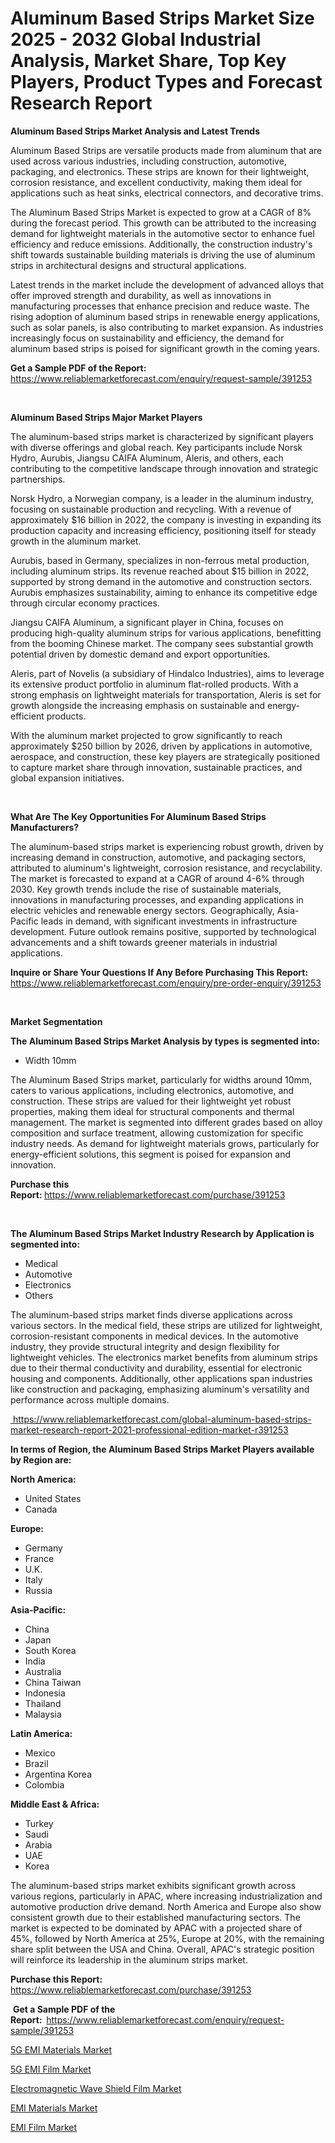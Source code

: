 <p><h1>Aluminum Based Strips Market Size 2025 - 2032 Global Industrial Analysis, Market Share, Top Key Players, Product Types and Forecast Research Report</h1></p><p><strong>Aluminum Based Strips Market Analysis and Latest Trends</strong></p>
<p><p>Aluminum Based Strips are versatile products made from aluminum that are used across various industries, including construction, automotive, packaging, and electronics. These strips are known for their lightweight, corrosion resistance, and excellent conductivity, making them ideal for applications such as heat sinks, electrical connectors, and decorative trims.</p><p>The Aluminum Based Strips Market is expected to grow at a CAGR of 8% during the forecast period. This growth can be attributed to the increasing demand for lightweight materials in the automotive sector to enhance fuel efficiency and reduce emissions. Additionally, the construction industry's shift towards sustainable building materials is driving the use of aluminum strips in architectural designs and structural applications.</p><p>Latest trends in the market include the development of advanced alloys that offer improved strength and durability, as well as innovations in manufacturing processes that enhance precision and reduce waste. The rising adoption of aluminum based strips in renewable energy applications, such as solar panels, is also contributing to market expansion. As industries increasingly focus on sustainability and efficiency, the demand for aluminum based strips is poised for significant growth in the coming years.</p></p>
<p><strong>Get a Sample PDF of the Report:&nbsp;</strong> <a href="https://www.reliablemarketforecast.com/enquiry/request-sample/391253?utm_campaign=1890&utm_medium=2&utm_source=Github&utm_content=ia&utm_term=29032025&utm_id=aluminum-based-strips">https://www.reliablemarketforecast.com/enquiry/request-sample/391253</a></p>
<p>&nbsp;</p>
<p><strong>Aluminum Based Strips Major Market Players</strong></p>
<p><p>The aluminum-based strips market is characterized by significant players with diverse offerings and global reach. Key participants include Norsk Hydro, Aurubis, Jiangsu CAIFA Aluminum, Aleris, and others, each contributing to the competitive landscape through innovation and strategic partnerships.</p><p>Norsk Hydro, a Norwegian company, is a leader in the aluminum industry, focusing on sustainable production and recycling. With a revenue of approximately $16 billion in 2022, the company is investing in expanding its production capacity and increasing efficiency, positioning itself for steady growth in the aluminum market.</p><p>Aurubis, based in Germany, specializes in non-ferrous metal production, including aluminum strips. Its revenue reached about $15 billion in 2022, supported by strong demand in the automotive and construction sectors. Aurubis emphasizes sustainability, aiming to enhance its competitive edge through circular economy practices.</p><p>Jiangsu CAIFA Aluminum, a significant player in China, focuses on producing high-quality aluminum strips for various applications, benefitting from the booming Chinese market. The company sees substantial growth potential driven by domestic demand and export opportunities.</p><p>Aleris, part of Novelis (a subsidiary of Hindalco Industries), aims to leverage its extensive product portfolio in aluminum flat-rolled products. With a strong emphasis on lightweight materials for transportation, Aleris is set for growth alongside the increasing emphasis on sustainable and energy-efficient products.</p><p>With the aluminum market projected to grow significantly to reach approximately $250 billion by 2026, driven by applications in automotive, aerospace, and construction, these key players are strategically positioned to capture market share through innovation, sustainable practices, and global expansion initiatives.</p></p>
<p>&nbsp;</p>
<p><strong>What Are The Key Opportunities For Aluminum Based Strips Manufacturers?</strong></p>
<p><p>The aluminum-based strips market is experiencing robust growth, driven by increasing demand in construction, automotive, and packaging sectors, attributed to aluminum's lightweight, corrosion resistance, and recyclability. The market is forecasted to expand at a CAGR of around 4-6% through 2030. Key growth trends include the rise of sustainable materials, innovations in manufacturing processes, and expanding applications in electric vehicles and renewable energy sectors. Geographically, Asia-Pacific leads in demand, with significant investments in infrastructure development. Future outlook remains positive, supported by technological advancements and a shift towards greener materials in industrial applications.</p></p>
<p><strong>Inquire or Share Your Questions If Any Before Purchasing This Report:</strong> <a href="https://www.reliablemarketforecast.com/enquiry/pre-order-enquiry/391253?utm_campaign=1890&utm_medium=2&utm_source=Github&utm_content=ia&utm_term=29032025&utm_id=aluminum-based-strips">https://www.reliablemarketforecast.com/enquiry/pre-order-enquiry/391253</a></p>
<p>&nbsp;</p>
<p><strong>Market Segmentation</strong></p>
<p><strong>The Aluminum Based Strips Market Analysis by types is segmented into:</strong></p>
<p><ul><li>Width 10mm</li></ul></p>
<p><p>The Aluminum Based Strips market, particularly for widths around 10mm, caters to various applications, including electronics, automotive, and construction. These strips are valued for their lightweight yet robust properties, making them ideal for structural components and thermal management. The market is segmented into different grades based on alloy composition and surface treatment, allowing customization for specific industry needs. As demand for lightweight materials grows, particularly for energy-efficient solutions, this segment is poised for expansion and innovation.</p></p>
<p><strong>Purchase this Report:&nbsp;</strong><a href="https://www.reliablemarketforecast.com/purchase/391253?utm_campaign=1890&utm_medium=2&utm_source=Github&utm_content=ia&utm_term=29032025&utm_id=aluminum-based-strips">https://www.reliablemarketforecast.com/purchase/391253</a></p>
<p>&nbsp;</p>
<p><strong>The Aluminum Based Strips Market Industry Research by Application is segmented into:</strong></p>
<p><ul><li>Medical</li><li>Automotive</li><li>Electronics</li><li>Others</li></ul></p>
<p><p>The aluminum-based strips market finds diverse applications across various sectors. In the medical field, these strips are utilized for lightweight, corrosion-resistant components in medical devices. In the automotive industry, they provide structural integrity and design flexibility for lightweight vehicles. The electronics market benefits from aluminum strips due to their thermal conductivity and durability, essential for electronic housing and components. Additionally, other applications span industries like construction and packaging, emphasizing aluminum's versatility and performance across multiple domains.</p></p>
<p><a href="https://www.reliablemarketforecast.com/global-aluminum-based-strips-market-research-report-2021-professional-edition-market-r391253?utm_campaign=1890&utm_medium=2&utm_source=Github&utm_content=ia&utm_term=29032025&utm_id=aluminum-based-strips">&nbsp;https://www.reliablemarketforecast.com/global-aluminum-based-strips-market-research-report-2021-professional-edition-market-r391253</a></p>
<p><strong>In terms of Region, the Aluminum Based Strips Market Players available by Region are:</strong></p>
<p>
    <p> <strong> North America: </strong>
        <ul>
            <li>United States</li>
            <li>Canada</li>
        </ul>
        </p> 
    <p> <strong> Europe: </strong>
        <ul>
            <li>Germany</li>
            <li>France</li>
            <li>U.K.</li>
            <li>Italy</li>
            <li>Russia</li>
        </ul>
        </p> 
    <p> <strong> Asia-Pacific: </strong>
        <ul>
            <li>China</li>
            <li>Japan</li>
            <li>South Korea</li>
            <li>India</li>
            <li>Australia</li>
            <li>China Taiwan</li>
            <li>Indonesia</li>
            <li>Thailand</li>
            <li>Malaysia</li>
        </ul>
        </p> 
    <p> <strong> Latin America: </strong>
        <ul>
            <li>Mexico</li>
            <li>Brazil</li>
            <li>Argentina Korea</li>
            <li>Colombia</li>
        </ul>
        </p> 
    <p> <strong> Middle East & Africa: </strong>
        <ul>
            <li>Turkey</li>
            <li>Saudi</li>
            <li>Arabia</li>
            <li>UAE</li>
            <li>Korea</li>
        </ul>
    </p>
    </p>
<p><p>The aluminum-based strips market exhibits significant growth across various regions, particularly in APAC, where increasing industrialization and automotive production drive demand. North America and Europe also show consistent growth due to their established manufacturing sectors. The market is expected to be dominated by APAC with a projected share of 45%, followed by North America at 25%, Europe at 20%, with the remaining share split between the USA and China. Overall, APAC's strategic position will reinforce its leadership in the aluminum strips market.</p></p>
<p><strong>Purchase this Report: </strong><a href="https://www.reliablemarketforecast.com/purchase/391253?utm_campaign=1890&utm_medium=2&utm_source=Github&utm_content=ia&utm_term=29032025&utm_id=aluminum-based-strips">https://www.reliablemarketforecast.com/purchase/391253</a></p>
<p>&nbsp;<strong>Get a Sample PDF of the Report:&nbsp;&nbsp;</strong><a href="https://www.reliablemarketforecast.com/enquiry/request-sample/391253?utm_campaign=1890&utm_medium=2&utm_source=Github&utm_content=ia&utm_term=29032025&utm_id=aluminum-based-strips">https://www.reliablemarketforecast.com/enquiry/request-sample/391253</a></p>
<p><strong></strong></p>
<p><p><a href="https://github.com/hatlepigna2s/Market-Research-Report-List-1/blob/main/5g-emi-materials-market.md?utm_campaign=1890&utm_medium=2&utm_source=Github&utm_content=ia&utm_term=29032025&utm_id=aluminum-based-strips">5G EMI Materials Market</a></p><p><a href="https://github.com/lelahokendo/Market-Research-Report-List-1/blob/main/5g-emi-film-market.md?utm_campaign=1890&utm_medium=2&utm_source=Github&utm_content=ia&utm_term=29032025&utm_id=aluminum-based-strips">5G EMI Film Market</a></p><p><a href="https://github.com/vestadjogile/Market-Research-Report-List-1/blob/main/electromagnetic-wave-shield-film-market.md?utm_campaign=1890&utm_medium=2&utm_source=Github&utm_content=ia&utm_term=29032025&utm_id=aluminum-based-strips">Electromagnetic Wave Shield Film Market</a></p><p><a href="https://github.com/stunzkocotpv/Market-Research-Report-List-1/blob/main/emi-materials-market.md?utm_campaign=1890&utm_medium=2&utm_source=Github&utm_content=ia&utm_term=29032025&utm_id=aluminum-based-strips">EMI Materials Market</a></p><p><a href="https://github.com/wantadhagino/Market-Research-Report-List-1/blob/main/emi-film-market.md?utm_campaign=1890&utm_medium=2&utm_source=Github&utm_content=ia&utm_term=29032025&utm_id=aluminum-based-strips">EMI Film Market</a></p></p>